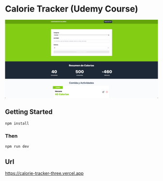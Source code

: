 # Calorie Tracker (Udemy Course)

![app img](./Calorie-tracker.webp)

## Getting Started

```bash
npm install
```

### Then

```bash
npm run dev
```

## Url
https://calorie-tracker-three.vercel.app
